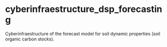 # cyberinfraestructure_dsp_forecasting
Cyberinfraestructure of the forecast model for soil dynamic properties (soil organic carbon stocks). 
